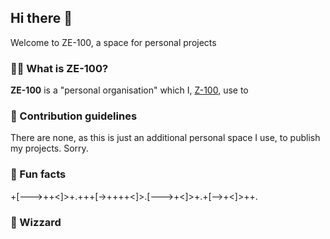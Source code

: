 ## Hi there 👋
Welcome to ZE-100, a space for personal projects


### 🙋‍♀️ What is ZE-100?
**ZE-100** is a "personal organisation" which I, [Z-100](https://github.com/Z-100), use to 

### 🌈 Contribution guidelines
There are none, as this is just an additional personal space I use, to publish my projects. Sorry.

### 🍿 Fun facts
+[--->++<]>+.+++[->++++<]>.[--->+<]>+.+[-->+<]>++.

### 🧙 Wizzard
